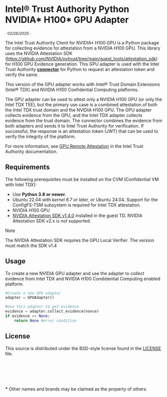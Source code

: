 # Intel® Trust Authority Python NVIDIA\* H100\* GPU Adapter

<p style="font-size: 0.875em;">· 02/26/2025 ·</p>

The Intel Trust Authority Client for NVIDIA\* H100 GPU is a Python package for collecting evidence for attestation from a NVIDIA H100 GPU. This library uses the NVIDIA Attestation SDK (https://github.com/NVIDIA/nvtrust/tree/main/guest_tools/attestation_sdk) for H100 GPU Evidence generation. This GPU adapter is used with the Intel Trust Authority [**connector**](../connector/README.md) for Python to request an attestation token and verify the same. 

This version of the GPU adapter works with Intel® Trust Domain Extensions (Intel® TDX) and NVIDIA H100 Confidential Computing platforms. 

The GPU adapter can be used to attest only a NVIDIA H100 GPU (or only the Intel TDX TEE), but the primary use case is a combined attestation of both the Intel TDX trust domain and the NVIDIA H100 GPU. The GPU adapter collects evidence from the GPU, and the Intel TDX adapter collects evidence from the trust domain. The connector combines the evidence from both adapters and sends it to Intel Trust Authority for verification. If successful, the response is an attestation token (JWT) that can be used to verify the integrity of the platform.

For more information, see [GPU Remote Attestation](https://docs.trustauthority.intel.com/main/articles/concept-gpu-attestation.html) in the Intel Trust Authority documentation.

## Requirements

The following prerequisites must be installed on the CVM (Confidential VM with Intel TDX):

- Use **Python 3.8 or newer**.
- Ubuntu 22.04 with *kernel 6.7 or later,* or Ubuntu 24.04. Support for the ConfigFS-TSM subsystem is required for Intel TDX attestation.
- NVIDIA H100 GPU
- [NVIDIA Attestation SDK v1.4.0](https://github.com/NVIDIA/nvtrust/releases/tag/v1.4.0) installed in the guest TD. NVIDIA Attestation SDK v2.x is _not_ supported. 

> [!NOTE]
> The NVIDIA Attestation SDK requires the GPU Local Verifier. The version must match the SDK v1.4

## Usage

To create a new NVIDIA GPU adapter and use the adapter to collect evidence from Intel TDX and NVIDIA H100 Condidential Computing enabled platform.

```python
#Create a new GPU adapter
adapter = GPUAdapter()

#Use this adapter to get evidence
evidence = adapter.collect_evidence(nonce)
if evidence == None:
    return None #error condition
```

## License

This source is distributed under the BSD-style license found in the [LICENSE](../../LICENSE)
file.

<br><br>
---

**\*** Other names and brands may be claimed as the property of others.
